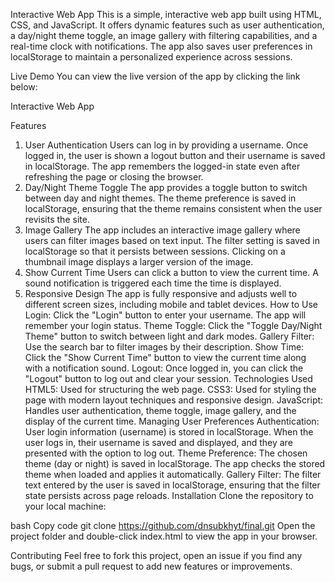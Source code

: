 Interactive Web App
This is a simple, interactive web app built using HTML, CSS, and JavaScript. It offers dynamic features such as user authentication, a day/night theme toggle, an image gallery with filtering capabilities, and a real-time clock with notifications. The app also saves user preferences in localStorage to maintain a personalized experience across sessions.

Live Demo
You can view the live version of the app by clicking the link below:

Interactive Web App

Features
1. User Authentication
Users can log in by providing a username.
Once logged in, the user is shown a logout button and their username is saved in localStorage.
The app remembers the logged-in state even after refreshing the page or closing the browser.
2. Day/Night Theme Toggle
The app provides a toggle button to switch between day and night themes.
The theme preference is saved in localStorage, ensuring that the theme remains consistent when the user revisits the site.
3. Image Gallery
The app includes an interactive image gallery where users can filter images based on text input.
The filter setting is saved in localStorage so that it persists between sessions.
Clicking on a thumbnail image displays a larger version of the image.
4. Show Current Time
Users can click a button to view the current time.
A sound notification is triggered each time the time is displayed.
5. Responsive Design
The app is fully responsive and adjusts well to different screen sizes, including mobile and tablet devices.
How to Use
Login: Click the "Login" button to enter your username. The app will remember your login status.
Theme Toggle: Click the "Toggle Day/Night Theme" button to switch between light and dark modes.
Gallery Filter: Use the search bar to filter images by their description.
Show Time: Click the "Show Current Time" button to view the current time along with a notification sound.
Logout: Once logged in, you can click the "Logout" button to log out and clear your session.
Technologies Used
HTML5: Used for structuring the web page.
CSS3: Used for styling the page with modern layout techniques and responsive design.
JavaScript: Handles user authentication, theme toggle, image gallery, and the display of the current time.
Managing User Preferences
Authentication: User login information (username) is stored in localStorage. When the user logs in, their username is saved and displayed, and they are presented with the option to log out.
Theme Preference: The chosen theme (day or night) is saved in localStorage. The app checks the stored theme when loaded and applies it automatically.
Gallery Filter: The filter text entered by the user is saved in localStorage, ensuring that the filter state persists across page reloads.
Installation
Clone the repository to your local machine:

bash
Copy code
git clone https://github.com/dnsubkhyt/final.git
Open the project folder and double-click index.html to view the app in your browser.

Contributing
Feel free to fork this project, open an issue if you find any bugs, or submit a pull request to add new features or improvements.
